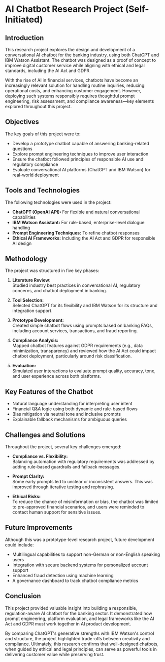 # AI Chatbot Research Project (Self-Initiated)

## Introduction

This research project explores the design and development of a conversational AI chatbot for the banking industry, using both ChatGPT and IBM Watson Assistant. The chatbot was designed as a proof of concept to improve digital customer service while aligning with ethical and legal standards, including the AI Act and GDPR.

With the rise of AI in financial services, chatbots have become an increasingly relevant solution for handling routine inquiries, reducing operational costs, and enhancing customer engagement. However, deploying such systems responsibly requires thoughtful prompt engineering, risk assessment, and compliance awareness—key elements explored throughout this project.

## Objectives

The key goals of this project were to:
- Develop a prototype chatbot capable of answering banking-related questions
- Explore prompt engineering techniques to improve user interaction
- Ensure the chatbot followed principles of responsible AI use and regulatory compliance
- Evaluate conversational AI platforms (ChatGPT and IBM Watson) for real-world deployment

## Tools and Technologies

The following technologies were used in the project:
- **ChatGPT (OpenAI API):** For flexible and natural conversational capabilities
- **IBM Watson Assistant:** For rule-based, enterprise-level dialogue handling
- **Prompt Engineering Techniques:** To refine chatbot responses
- **Ethical AI Frameworks:** Including the AI Act and GDPR for responsible AI design

## Methodology

The project was structured in five key phases:

1. **Literature Review:**  
   Studied industry best practices in conversational AI, regulatory concerns, and chatbot deployment in banking.

2. **Tool Selection:**  
   Selected ChatGPT for its flexibility and IBM Watson for its structure and integration support.

3. **Prototype Development:**  
   Created simple chatbot flows using prompts based on banking FAQs, including account services, transactions, and fraud reporting.

4. **Compliance Analysis:**  
   Mapped chatbot features against GDPR requirements (e.g., data minimization, transparency) and reviewed how the AI Act could impact chatbot deployment, particularly around risk classification.

5. **Evaluation:**  
   Simulated user interactions to evaluate prompt quality, accuracy, tone, and user experience across both platforms.

## Key Features of the Chatbot

- Natural language understanding for interpreting user intent
- Financial Q&A logic using both dynamic and rule-based flows
- Bias mitigation via neutral tone and inclusive prompts
- Explainable fallback mechanisms for ambiguous queries

## Challenges and Solutions

Throughout the project, several key challenges emerged:

- **Compliance vs. Flexibility:**  
  Balancing automation with regulatory requirements was addressed by adding rule-based guardrails and fallback messages.

- **Prompt Clarity:**  
  Some early prompts led to unclear or inconsistent answers. This was improved through iterative testing and rephrasing.

- **Ethical Risks:**  
  To reduce the chance of misinformation or bias, the chatbot was limited to pre-approved financial scenarios, and users were reminded to contact human support for sensitive issues.

## Future Improvements

Although this was a prototype-level research project, future development could include:
- Multilingual capabilities to support non-German or non-English speaking users
- Integration with secure backend systems for personalized account support
- Enhanced fraud detection using machine learning
- A governance dashboard to track chatbot compliance metrics

## Conclusion

This project provided valuable insight into building a responsible, regulation-aware AI chatbot for the banking sector. It demonstrated how prompt engineering, platform evaluation, and legal frameworks like the AI Act and GDPR must work together in AI product development.

By comparing ChatGPT's generative strengths with IBM Watson's control and structure, the project highlighted trade-offs between creativity and compliance. Ultimately, this research confirms that well-designed chatbots, when guided by ethical and legal principles, can serve as powerful tools in delivering customer value while preserving trust.
